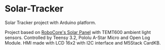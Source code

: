 # Solar-Tracker
Solar Tracker project with Arduino platform.

Project based on [RoboCore's Solar Panel](https://www.robocore.net/fonte/painel-solar-2w) with TEMT600 ambient light sensors. Controlled by Teensy 3.2, Pololu A-Star Micro and Open Log Module. HMI made with LCD 16x2 with I2C interface and M5Stack CardKB.
